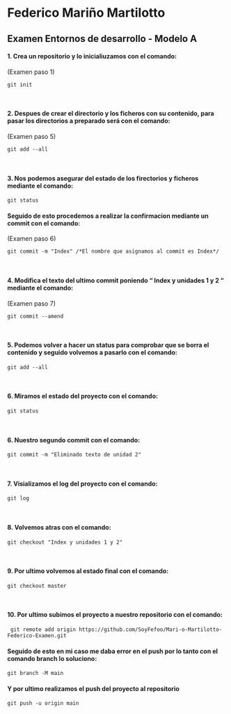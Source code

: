 # Federico Mariño Martilotto

## Examen Entornos de desarrollo - Modelo A


#### 1. Crea un repositorio y lo inicialiuzamos con el comando:
(Examen paso 1)

    git init

<br />

#### 2. Despues de crear el directorio y los ficheros con su contenido, para pasar los directorios a preparado será con el comando:
(Examen paso 5)

    git add --all
<br />

#### 3. Nos podemos asegurar del estado de los firectorios y ficheros mediante el comando:

    git status

#### Seguido de esto procedemos a realizar la confirmacion mediante un commit con el comando:
(Examen paso 6)

    git commit -m "Index" /*El nombre que asignamos al commit es Index*/
    
<br />

#### 4. Modifica el texto del ultimo commit poniendo “ Index y unidades 1 y 2 “ mediante el comando:
(Examen paso 7)

    git commit --amend

<br />

#### 5. Podemos volver a hacer un status para comprobar que se borra el contenido y seguido volvemos a pasarlo con el comando:

    git add --all

<br />

#### 6. Miramos el estado del proyecto con el comando:

    git status

<br />

#### 6. Nuestro segundo commit con el comando:

    git commit -m "Eliminado texto de unidad 2"

<br />

#### 7. Visializamos el log del proyecto con el comando:

    git log

<br />

#### 8. Volvemos atras con el comando:

    git checkout "Index y unidades 1 y 2"

<br />

#### 9. Por ultimo volvemos al estado final con el comando:

    git checkout master

<br />

#### 10. Por ultimo subimos el proyecto a nuestro repositorio con el comando:

     git remote add origin https://github.com/SoyFefoo/Mari-o-Martilotto-Federico-Examen.git
     
#### Seguido de esto en mi caso me daba error en el push por lo tanto con el comando branch lo soluciono:

    git branch -M main
    
#### Y por ultimo realizamos el push del proyecto al repositorio

    git push -u origin main

<br />
<br />



